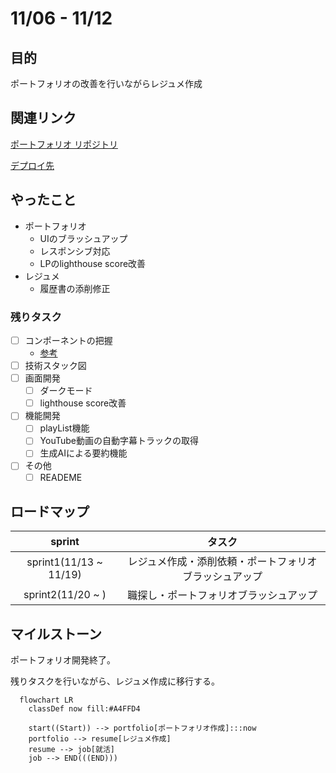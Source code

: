 # 11/06 - 11/12
## 目的
ポートフォリオの改善を行いながらレジュメ作成

## 関連リンク
[ポートフォリオ リポジトリ](https://github.com/motsu8/youtube_note)

[デプロイ先](https://youtube-note-neon.vercel.app/)

## やったこと
- ポートフォリオ
  - UIのブラッシュアップ
  - レスポンシブ対応
  - LPのlighthouse score改善
- レジュメ
  - 履歴書の添削修正

### 残りタスク
- [ ] コンポーネントの把握
  - [参考](https://zenn.dev/overflow_offers/articles/20220523-component-design-best-practice)
- [ ] 技術スタック図
- [ ] 画面開発
  - [ ] ダークモード
  - [ ] lighthouse score改善
- [ ] 機能開発
  - [ ] playList機能
  - [ ] YouTube動画の自動字幕トラックの取得
  - [ ] 生成AIによる要約機能
- [ ] その他
  - [ ] READEME

## ロードマップ
| sprint |タスク|
|:---------:|:---:|
|sprint1(11/13 ~ 11/19)|レジュメ作成・添削依頼・ポートフォリオブラッシュアップ|
|sprint2(11/20 ~ )| 職探し・ポートフォリオブラッシュアップ |

## マイルストーン
ポートフォリオ開発終了。

残りタスクを行いながら、レジュメ作成に移行する。

```mermaid
  flowchart LR
    classDef now fill:#A4FFD4

    start((Start)) --> portfolio[ポートフォリオ作成]:::now
    portfolio --> resume[レジュメ作成]
    resume --> job[就活]
    job --> END(((END)))
```